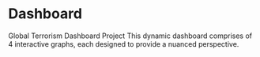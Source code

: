 # Dashboard
Global Terrorism Dashboard Project
This dynamic dashboard comprises of 4 interactive graphs, each designed to provide a nuanced perspective. 
